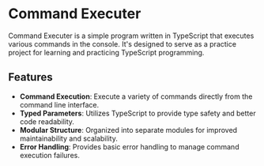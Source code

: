 # Command Executer

Command Executer is a simple program written in TypeScript that executes various commands in the console. It's designed to serve as a practice project for learning and practicing TypeScript programming.

## Features

- **Command Execution**: Execute a variety of commands directly from the command line interface.
- **Typed Parameters**: Utilizes TypeScript to provide type safety and better code readability.
- **Modular Structure**: Organized into separate modules for improved maintainability and scalability.
- **Error Handling**: Provides basic error handling to manage command execution failures.
